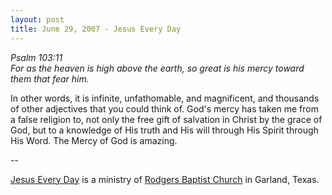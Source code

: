 ```yaml
---
layout: post
title: June 29, 2007 - Jesus Every Day
---
```


_Psalm 103:11  
For as the heaven is high above the earth, so great is his mercy
toward them that fear him._

In other words, it is infinite, unfathomable, and magnificent, and
thousands of other adjectives that you could think of. God's mercy
has taken me from a false religion to, not only the free gift of
salvation in Christ by the grace of God, but to a knowledge of His
truth and His will through His Spirit through His Word. The Mercy of
God is amazing.

 --

<a href=http://jesuseveryday.net>Jesus Every Day</a> is a ministry of <a href=http://rodgersbaptist.net>Rodgers Baptist Church</a> in Garland, Texas.
